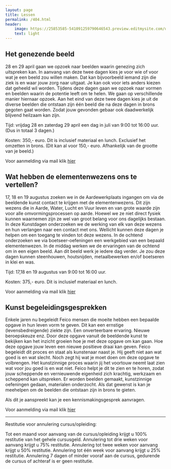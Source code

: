 ```yaml
---
layout: page
title: Lessen
permalink: /404.html
header:
    image: https://25853585-541091259790646543.preview.editmysite.com/uploads/2/5/8/5/25853585/lessen-4_orig.jpg
    text: light
---
```





## Het genezende beeld

28 en 29 april gaan we opzoek naar beelden waarin genezing zich uitspreken kan. In aanvang van deze twee dagen kies je voor wie of voor wat je een beeld zou willen maken. Dat kan bijvoorbeeld iemand zijn die ziek is en waar jouw zorg naar uitgaat. Je kan ook voor iets anders kiezen dat geheeld wil worden. Tijdens deze dagen gaan we opzoek naar vormen en beelden waarin de potentie leeft om te helen. We gaan op verschillende manier hiernaar opzoek. Aan het eind van deze twee dagen kies je uit de diverse beelden die ontstaan zijn één beeld die na deze dagen in brons gegoten gaat worden. Zodat jouw gevonden gebaar ook daadwerkelijk blijvend heilzaam kan zijn.

Tijd: vrijdag 28 en zaterdag 29 april een dag in juli van 9:00 tot 16:00 uur. (Dus in totaal 3 dagen.)

Kosten: 350,- euro. Dit is inclusief materiaal en lunch. Exclusief het omzetten in brons. (Dit kan al voor 150,- euro. Afhankelijk van de grootte van je beeld.)

Voor aanmelding via mail klik [hier](contact.md)



## Wat hebben de elementenwezens ons te vertellen?

17, 18 en 19 augustus zoeken we in de Aardewerkplaats ingangen om via de beeldende kunst contact te krijgen met de elementenwezens. Dit zijn wezens die in Aarde, Water, Lucht en Vuur leven en van grote waarde zijn voor alle omvormingsprocessen op aarde. Hoewel we ze niet direct fysiek kunnen waarnemen zijn ze wel van groot belang voor ons dagelijks bestaan. In deze Kunstdagen onderzoeken we de werking van elk van deze wezens en hun verlangen naar een contact met ons. Wellicht kunnen deze dagen je helpen om een toegang te vinden tot deze wezens.
In de ochtend onderzoeken we via boetseer-oefeningen een werkgebied van een bepaald elementenwezen. In de middag werken we de ervaringen van de ochtend om in een eigen beeld. Aan dit beeld werk je iedere dag verder. Je zou deze dagen kunnen steenhouwen, houtsnijden, metaalbewerken en/of boetseren in klei en was.

Tijd: 17,18 en 19 augustus van 9:00 tot 16:00 uur.

Kosten: 375,- euro. Dit is inclusief materiaal en lunch.

Voor aanmelding via mail klik [hier](contact.md)





## Kunst begeleidingsgesprekken

Enkele jaren nu begeleidt Feico mensen die moeite hebben een bepaalde opgave in hun leven vorm te geven. Dit kan een ernstige (levensbedreigende) ziekte zijn. Een onverteerbare ervaring. Nieuwe beroepskeuze enz.
Door deze opgave vanuit de beeldende kunst te bekijken kan het inzicht groeien hoe je met deze opgave om kan gaan. Hoe deze opgave jouw leven een nieuwe positieve draai kan geven.
Feico begeleidt dit proces en staat als kunstenaar naast je. Hij geeft niet aan wat goed is en wat slecht. Noch zegt hij wat je moet doen om deze opgave te volbrengen. Het kunstzinnige proces waarin jij het voortouw neemt laat zien wat voor jou goed is en wat niet. Feico helpt je dit te zien en te horen, zodat jouw scheppende en vernieuwende eigenheid zich krachtig, werkzaam en scheppend kan uitspreken.
Er worden beelden gemaakt, kunstzinnige oefeningen gedaan, materialen onderzocht. Als dat gewenst is kan je meehelpen om de beelden die ontstaan zijn in brons te gieten.

Als dit je aanspreekt kan je een kennismakingsgesprek aanvragen.

Voor aanmelding via mail klik [hier](contact.md)

_________

Restitutie voor annulering cursus/opleiding:

Tot een maand voor aanvang van de cursus/opleiding krijgt u 100% restitutie van het gehele cursusgeld.
Annulering tot drie weken voor aanvang krijgt u 75% restitutie.
Annulering tot twee weken voor aanvang krijgt u 50% restitutie.
Annulering tot één week voor aanvang krijgt u 25% restitutie.
Annulering 7 dagen of minder vooraf aan de cursus, gedurende de cursus of achteraf is er geen restitutie.
